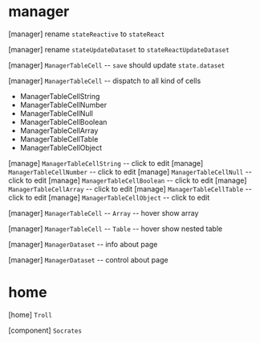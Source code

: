 # manager

[manager] rename `stateReactive` to `stateReact`

[manager] rename `stateUpdateDataset` to `stateReactUpdateDataset`

[manager] `ManagerTableCell` -- `save` should update `state.dataset`

[manager] `ManagerTableCell` -- dispatch to all kind of cells

- ManagerTableCellString
- ManagerTableCellNumber
- ManagerTableCellNull
- ManagerTableCellBoolean
- ManagerTableCellArray
- ManagerTableCellTable
- ManagerTableCellObject

[manage] `ManagerTableCellString` -- click to edit
[manage] `ManagerTableCellNumber` -- click to edit
[manage] `ManagerTableCellNull` -- click to edit
[manage] `ManagerTableCellBoolean` -- click to edit
[manage] `ManagerTableCellArray` -- click to edit
[manage] `ManagerTableCellTable` -- click to edit
[manage] `ManagerTableCellObject` -- click to edit

[manager] `ManagerTableCell` -- `Array` -- hover show array

[manager] `ManagerTableCell` -- `Table` -- hover show nested table

[manager] `ManagerDataset` -- info about page

[manager] `ManagerDataset` -- control about page

# home

[home] `Troll`

[component] `Socrates`
